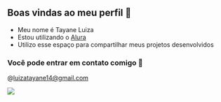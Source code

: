 ## Boas vindas ao meu perfil 💐

- Meu nome é Tayane Luiza
- Estou utilizando o [Alura](https://www.alura.com.br)
- Utilizo esse espaço para compartilhar meus projetos desenvolvidos

### Você pode entrar em contato comigo 📧

@luizatayane14@gmail.com


![](https://github.com/user-attachments/assets/b5899629-9944-4106-a69a-e973551f18ba)



